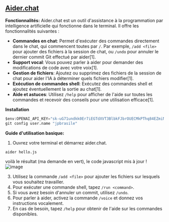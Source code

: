## [Aider.chat](https://aider.chat)

**Fonctionnalités:**
Aider.chat est un outil d'assistance à la programmation par intelligence artificielle qui fonctionne dans le terminal. Il offre les fonctionnalités suivantes :

- **Commandes en chat**: Permet d'exécuter des commandes directement dans le chat, qui commencent toutes par `/`. Par exemple, `/add <file>` pour ajouter des fichiers à la session de chat, ou `/undo` pour annuler le dernier commit Git effectué par aider[1].
- **Support vocal**: Vous pouvez parler à aider pour demander des modifications de code avec votre voix[1].
- **Gestion de fichiers**: Ajoutez ou supprimez des fichiers de la session de chat pour aider l'IA à déterminer quels fichiers modifier[1].
- **Exécution de commandes shell**: Exécutez des commandes shell et ajoutez éventuellement la sortie au chat[1].
- **Aide et astuces**: Utilisez `/help` pour afficher de l'aide sur toutes les commandes et recevoir des conseils pour une utilisation efficace[1].
  
**Installation**
```Python
$env:OPENAI_API_KEY="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"
git config user.name "jpbrasile"
```

**Guide d'utilisation basique:**
1. Ouvrez votre terminal et démarrez aider.chat.
```
aider hello.js
```
voilà le résultat (ma demande en vert), le code javascript mis à jour ! 
   ![image](https://github.com/jpbrasile/formationIA2.0/assets/8331027/30ee6075-f2fc-4bca-8c2c-187eb62a048a)

3. Utilisez la commande `/add <file>` pour ajouter les fichiers sur lesquels vous souhaitez travailler.
4. Pour exécuter une commande shell, tapez `/run <command>`.
5. Si vous avez besoin d'annuler un commit, utilisez `/undo`.
6. Pour parler à aider, activez la commande `/voice` et donnez vos instructions vocalement.
7. En cas de besoin, tapez `/help` pour obtenir de l'aide sur les commandes disponibles.


